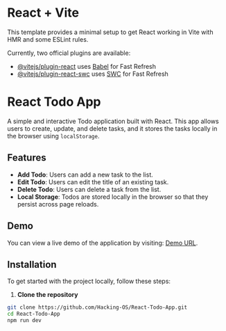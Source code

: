 # React + Vite

This template provides a minimal setup to get React working in Vite with HMR and some ESLint rules.

Currently, two official plugins are available:

- [@vitejs/plugin-react](https://github.com/vitejs/vite-plugin-react/blob/main/packages/plugin-react/README.md) uses [Babel](https://babeljs.io/) for Fast Refresh
- [@vitejs/plugin-react-swc](https://github.com/vitejs/vite-plugin-react-swc) uses [SWC](https://swc.rs/) for Fast Refresh



# React Todo App

A simple and interactive Todo application built with React. This app allows users to create, update, and delete tasks, and it stores the tasks locally in the browser using `localStorage`.

## Features

- **Add Todo**: Users can add a new task to the list.
- **Edit Todo**: Users can edit the title of an existing task.
- **Delete Todo**: Users can delete a task from the list.
- **Local Storage**: Todos are stored locally in the browser so that they persist across page reloads.

## Demo

You can view a live demo of the application by visiting: [Demo URL](#).

## Installation

To get started with the project locally, follow these steps:

1. **Clone the repository**

```bash
git clone https://github.com/Hacking-OS/React-Todo-App.git
cd React-Todo-App
npm run dev